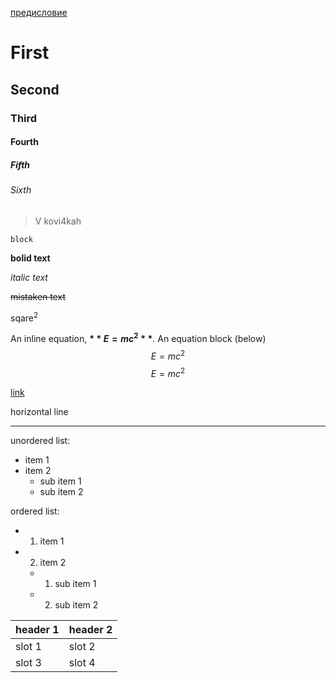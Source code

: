 [предисловие](1-предисловие/README.md)
# First
## Second
### Third
#### Fourth
##### Fifth
###### Sixth

> V kovi4kah

```
block
```

**bolid text**

_italic text_

~~mistaken text~~

sqare<sup>2</sup>

An inline equation, **$**E=mc^2**$**. An equation block (below)
$$E=mc^2$$
$$E=mc^2$$

[link](https://docs.github.com/ru/get-started/writing-on-github/getting-started-with-writing-and-formatting-on-github/basic-writing-and-formatting-syntax#quoting-text)

horizontal line
- - - 
unordered list:
- item 1
- item 2
   - sub item 1 
   - sub item 2

ordered list:
- 1. item 1
- 2. item 2
   - 1. sub item 1
   - 2. sub item 2


| **header 1** | header 2 |
| ------------ | -------- |
| slot 1       | slot 2   |
| slot 3       | slot 4   |
